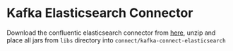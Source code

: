 # Kafka Elasticsearch Connector
Download the confluentic elasticsearch connector from [here](https://www.confluent.io/hub/#download), unzip and place all jars from `libs` directory into `connect/kafka-connect-elasticsearch`